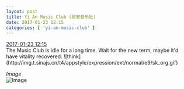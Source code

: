 ```yaml
---
layout: post
title: Yi An Music Club (易安音乐社)
date: 2017-01-23 12:15
categories: [ 'yi-an-music-club' ]
---
```


<div class="weibo-info">
  <a href="http://weibo.com/6094546964/Es8p7zAsY">2017-01-23 12:15</a>
</div>
The Music Club is idle for a long time. Wait for the new term, maybe it'd have vitality recovered. ![think](http://img.t.sinajs.cn/t4/appstyle/expression/ext/normal/e9/sk_org.gif)

<!-- more -->

*Image*  
![Image](http://wx4.sinaimg.cn/mw690/006Es64Agy1fc0fwz6m91j30rs0fn427.jpg)
